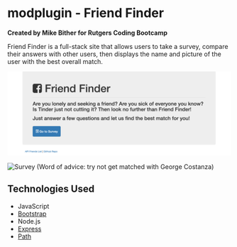 # modplugin - Friend Finder

**Created by Mike Bither for Rutgers Coding Bootcamp**

Friend Finder is a full-stack site that allows users to take a survey, compare their answers with other users, then displays the name and picture of the user with the best overall match.

![Homepage](/media/ff.png)

![Survey](/media/ff.gif)
(Word of advice: try not get matched with George Costanza)

## Technologies Used
* JavaScript
* [Bootstrap](https://getbootstrap.com/)
* Node.js
* [Express](https://www.npmjs.com/package/express)
* [Path](https://www.npmjs.com/package/path)
